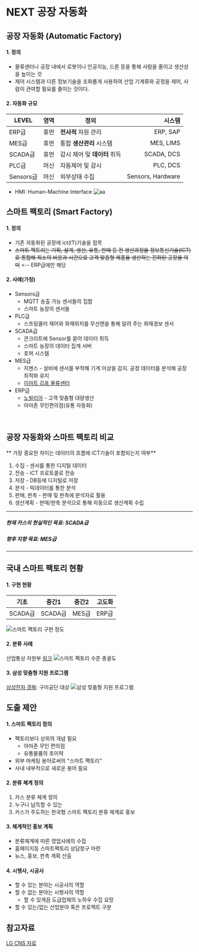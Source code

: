 # NEXT 공장 자동화
## 공장 자동화 (Automatic Factory)
#### 1. 정의
  - 물류센터나 공장 내에서 로봇이나 인공지능, 드론 등을 통해 사람을 줄이고 생산성을 높이는 것
  - 제어 시스템과 다른 정보기술을 조화롭게 사용하여 산업 기계류와 공정을 제어, 사람이 관여할 필요를 줄이는 것이다.
#### 2. 자동화 규모
LEVEL     | 영역     | 정의 | 시스템
--------| ------- | ----| -----:
ERP급 | 휴먼     | **전사적** 자원 관리   |  ERP, SAP
MES급 | 휴먼     | 통합 **생산관리** 시스템   |  MES, LIMS
SCADA급 | 휴먼   | 감시 제어 및 **데이터** 취득  | SCADA, DCS
PLC급 | 머신     | 자동제어 및 감시  | PLC, DCS  
Sensors급 | 머신 | 외부상태 수집  | Sensors, Hardware  

* HMI: Human-Machine Interface
  ![aa](http://www.addixa.net/wp-content/uploads/2012/11/Piramide_Ingles.png)

## 스마트 팩토리 (Smart Factory)
#### 1. 정의
  - 기존 자동화된 공장에 ict(IT)기술을 접목
  - ~~스마트 팩토리는 기획, 설계, 생산, 유통, 판매 등 전 생산과정을 정보통신기술(ICT)로 통합해 최소의 비용과 시간으로 고객 맞춤형 제품을 생산하는 진화된 공장을 의미~~ <-- ERP급에만 해당
#### 2. 사례(가칭)
  - Sensors급
      - MQTT 송출 가능 센서들의 집합
      - 스마트 농장의 센서들
  - PLC급
      - 스프링쿨러 제어와 화재위치를 무선랜을 통해 알려 주는 화재경보 센서
  - SCADA급
      - 콘크리트에 Sensor를 묻어 데이터 취득
      - 스마트 농장의 데이터 집계 서버
      - 호퍼 시스템
  - MES급
      - 지멘스 - 설비에 센서를 부착해 기계 이상을 감지. 공정 데이터를 분석해 공장 최적화 유지
      - [이마트 김포 물류센터](http://clomag.co.kr/article/2616)
  - ERP급
      - [노빌리아](https://blog.naver.com/yuhyojong/221012478167) - 고객 맞춤형 대량생산
      - 아마존 무인편의점(유통 자동화)
<br />

## 공장 자동화와 스마트 팩토리 비교
** 가장 중요한 차이는 데이터의 흐름에 iCT기술이 포함되는지 여부**
  1. 수집
    - 센서를 통한 디지털 데이터
  2. 전송
    - iCT 프로토콜로 전송
  3. 저장
    - DB등에 디지털로 저장
  4. 분석
    - 빅데이터를 통한 분석
  5. 판매, 판촉
    - 판매 및 판촉에 분석자료 활용
  6. 생산계획
    - 판매/판촉 분석으로 통해 자동으로 생산계획 수립

----
##### 현재 카스의 현실적인 목표: SCADA급
##### 향후 지향 목표: MES급
----

## 국내 스마트 팩토리 현황

#### 1. 구현 현황
기초  | 중간1     | 중간2 | 고도화
------| ------- | ----| -----:
SCADA급 | SCADA급 | MES급   |  ERP급

![스마트 팩토리 구현 정도](https://cdn.steemitimages.com/0x0/https://steemitimages.com/DQmeCadUKFHHDNZYEmzjGGFSJK6tacecqoFSWCGyByxGN5a/%EC%8A%A4%EB%A7%88%ED%8A%B8%20%EA%B3%B5%EC%9E%A5%20%EA%B5%AC%ED%98%84%20%EC%A0%95%EB%8F%84%20%EC%8A%A4%EB%A7%88%ED%8A%B8%EA%B3%B5%EC%9E%A5%EC%B6%94%EC%A7%84%EB%8B%A8%20%EA%B8%B0%EC%A4%80%20%EC%82%B0%EC%97%85%ED%86%B5%EC%83%81%EC%9E%90%EC%9B%90%EB%B6%80.png)

#### 2. 분류 사례
산업통상 자원부 [링크](https://steemit.com/kr/@clutho/gj5bz-smart-factory)
![스마트 팩토리 수준 총괄도](https://steemitimages.com/DQmTVP51VrxxLSv2pfDSg4owPJYkvTYZAfr6KFT6in7GDwe/%EC%8A%A4%EB%A7%88%ED%8A%B8%20%ED%8C%A9%ED%86%A0%EB%A6%AC%20%EB%8B%A8%EA%B3%84%EB%B3%84%20%EC%88%98%EC%A4%80%20%EC%B4%9D%EA%B4%84%EB%8F%84.png)

#### 3. 삼성 맞춤형 지원 프로그램
[삼성전자 경북](https://news.samsung.com/kr/%EC%82%BC%EC%84%B1%EC%A0%84%EC%9E%90-%EB%8C%80%EA%B5%AC%EA%B2%BD%EB%B6%81-%EA%B2%BD%EC%A0%9C%EC%97%90-%EB%8F%9B-%EB%8B%AC%EB%8B%A4-%EC%A0%9C%EC%A1%B0-%ED%98%81%EC%8B%A0%EC%9C%BC%EB%A1%9C-%EC%B0%BD): 구미공단 대상
![삼성 맞춤형 지원 프로그램](https://news.samsung.com/kr/wp-content/uploads/2015/08/%EA%B2%BD%EB%B6%81%EC%8A%A4%EB%A7%88%ED%8A%B8%ED%8C%A9%ED%86%A0%EB%A6%AC_%ED%91%9C1.jpg)

## 도출 제안
#### 1. 스마트 팩토리 정의
  - 팩토리보다 상위의 개념 필요
    - 아마존 무인 편의점
    - 유통물품의 초이력
  - 외부 마케팅 용어로써의 "스마트 팩토리"
  - 사내 내부적으로 새로운 용어 필요

#### 2. 분류 쳬계 정의
  1. 카스 분류 체계 정의
  2. 누구나 납득할 수 있는
  3. 카스가 주도하는 한국형 스마트 팩토리 분류 체계로 홍보

#### 3. 체계적인 홍보 계획
  - 분류체계에 따른 영업사례의 수집
  - 홈페이지등 스마트팩토리 상담창구 마련
  - 뉴스, 홍보, 판촉 계획 산출

#### 4. 시행사, 시공사
  - 할 수 있는 분야는 시공사의 역할
  - 할 수 없는 분야는 시행사의 역할
    - 할 수 있게끔 도급업체의 노하우 수집 요망
  - 할 수 있는/없는 산업분야 혹은 프로젝트 구분


## 참고자료
[LG CNS 자료](http://blog.lgcns.com/723)

